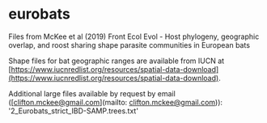 # eurobats

Files from McKee et al (2019) Front Ecol Evol - Host phylogeny, geographic overlap, and roost sharing shape parasite communities in European bats

Shape files for bat geographic ranges are available from IUCN at [https://www.iucnredlist.org/resources/spatial-data-download](https://www.iucnredlist.org/resources/spatial-data-download).

Additional large files available by request by email ([clifton.mckee@gmail.com](mailto: clifton.mckee@gmail.com)):
'2_Eurobats_strict_IBD-SAMP.trees.txt'

